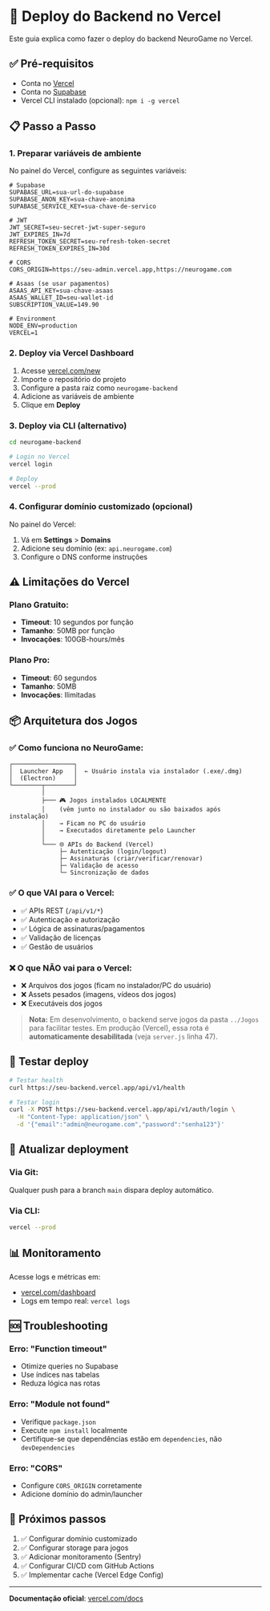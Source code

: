 # 🚀 Deploy do Backend no Vercel

Este guia explica como fazer o deploy do backend NeuroGame no Vercel.

## ✅ Pré-requisitos

- Conta no [Vercel](https://vercel.com)
- Conta no [Supabase](https://supabase.com)
- Vercel CLI instalado (opcional): `npm i -g vercel`

## 📋 Passo a Passo

### 1. Preparar variáveis de ambiente

No painel do Vercel, configure as seguintes variáveis:

```env
# Supabase
SUPABASE_URL=sua-url-do-supabase
SUPABASE_ANON_KEY=sua-chave-anonima
SUPABASE_SERVICE_KEY=sua-chave-de-servico

# JWT
JWT_SECRET=seu-secret-jwt-super-seguro
JWT_EXPIRES_IN=7d
REFRESH_TOKEN_SECRET=seu-refresh-token-secret
REFRESH_TOKEN_EXPIRES_IN=30d

# CORS
CORS_ORIGIN=https://seu-admin.vercel.app,https://neurogame.com

# Asaas (se usar pagamentos)
ASAAS_API_KEY=sua-chave-asaas
ASAAS_WALLET_ID=seu-wallet-id
SUBSCRIPTION_VALUE=149.90

# Environment
NODE_ENV=production
VERCEL=1
```

### 2. Deploy via Vercel Dashboard

1. Acesse [vercel.com/new](https://vercel.com/new)
2. Importe o repositório do projeto
3. Configure a pasta raiz como `neurogame-backend`
4. Adicione as variáveis de ambiente
5. Clique em **Deploy**

### 3. Deploy via CLI (alternativo)

```bash
cd neurogame-backend

# Login no Vercel
vercel login

# Deploy
vercel --prod
```

### 4. Configurar domínio customizado (opcional)

No painel do Vercel:
1. Vá em **Settings** > **Domains**
2. Adicione seu domínio (ex: `api.neurogame.com`)
3. Configure o DNS conforme instruções

## ⚠️ Limitações do Vercel

### Plano Gratuito:
- **Timeout**: 10 segundos por função
- **Tamanho**: 50MB por função
- **Invocações**: 100GB-hours/mês

### Plano Pro:
- **Timeout**: 60 segundos
- **Tamanho**: 50MB
- **Invocações**: Ilimitadas

## 📦 Arquitetura dos Jogos

### ✅ Como funciona no NeuroGame:

```
┌─────────────────┐
│  Launcher App   │  ← Usuário instala via instalador (.exe/.dmg)
│  (Electron)     │
└────────┬────────┘
         │
         ├─── 🎮 Jogos instalados LOCALMENTE
         │    (vêm junto no instalador ou são baixados após instalação)
         │    → Ficam no PC do usuário
         │    → Executados diretamente pelo Launcher
         │
         └─── 🌐 APIs do Backend (Vercel)
              ├─ Autenticação (login/logout)
              ├─ Assinaturas (criar/verificar/renovar)
              ├─ Validação de acesso
              └─ Sincronização de dados
```

### ✅ O que VAI para o Vercel:
- ✅ APIs REST (`/api/v1/*`)
- ✅ Autenticação e autorização
- ✅ Lógica de assinaturas/pagamentos
- ✅ Validação de licenças
- ✅ Gestão de usuários

### ❌ O que NÃO vai para o Vercel:
- ❌ Arquivos dos jogos (ficam no instalador/PC do usuário)
- ❌ Assets pesados (imagens, vídeos dos jogos)
- ❌ Executáveis dos jogos

> **Nota:** Em desenvolvimento, o backend serve jogos da pasta `../Jogos` para facilitar testes.
> Em produção (Vercel), essa rota é **automaticamente desabilitada** (veja `server.js` linha 47).

## 🧪 Testar deploy

```bash
# Testar health
curl https://seu-backend.vercel.app/api/v1/health

# Testar login
curl -X POST https://seu-backend.vercel.app/api/v1/auth/login \
  -H "Content-Type: application/json" \
  -d '{"email":"admin@neurogame.com","password":"senha123"}'
```

## 🔄 Atualizar deployment

### Via Git:
Qualquer push para a branch `main` dispara deploy automático.

### Via CLI:
```bash
vercel --prod
```

## 📊 Monitoramento

Acesse logs e métricas em:
- [vercel.com/dashboard](https://vercel.com/dashboard)
- Logs em tempo real: `vercel logs`

## 🆘 Troubleshooting

### Erro: "Function timeout"
- Otimize queries no Supabase
- Use índices nas tabelas
- Reduza lógica nas rotas

### Erro: "Module not found"
- Verifique `package.json`
- Execute `npm install` localmente
- Certifique-se que dependências estão em `dependencies`, não `devDependencies`

### Erro: "CORS"
- Configure `CORS_ORIGIN` corretamente
- Adicione domínio do admin/launcher

## 🎯 Próximos passos

1. ✅ Configurar domínio customizado
2. ✅ Configurar storage para jogos
3. ✅ Adicionar monitoramento (Sentry)
4. ✅ Configurar CI/CD com GitHub Actions
5. ✅ Implementar cache (Vercel Edge Config)

---

**Documentação oficial**: [vercel.com/docs](https://vercel.com/docs)
